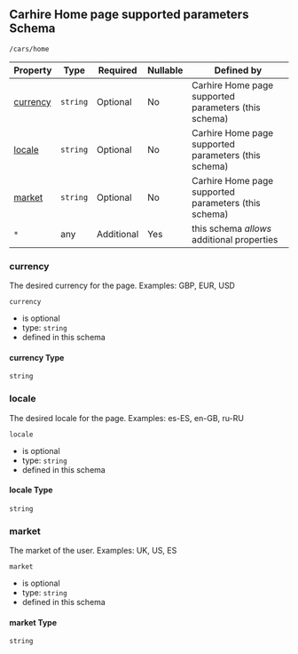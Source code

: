 ## Carhire Home page supported parameters Schema

```
/cars/home
```

| Property              | Type     | Required   | Nullable | Defined by                                           |
| --------------------- | -------- | ---------- | -------- | ---------------------------------------------------- |
| [currency](#currency) | `string` | Optional   | No       | Carhire Home page supported parameters (this schema) |
| [locale](#locale)     | `string` | Optional   | No       | Carhire Home page supported parameters (this schema) |
| [market](#market)     | `string` | Optional   | No       | Carhire Home page supported parameters (this schema) |
| `*`                   | any      | Additional | Yes      | this schema _allows_ additional properties           |

### currency

The desired currency for the page. Examples: GBP, EUR, USD

`currency`

- is optional
- type: `string`
- defined in this schema

#### currency Type

`string`

### locale

The desired locale for the page. Examples: es-ES, en-GB, ru-RU

`locale`

- is optional
- type: `string`
- defined in this schema

#### locale Type

`string`

### market

The market of the user. Examples: UK, US, ES

`market`

- is optional
- type: `string`
- defined in this schema

#### market Type

`string`
